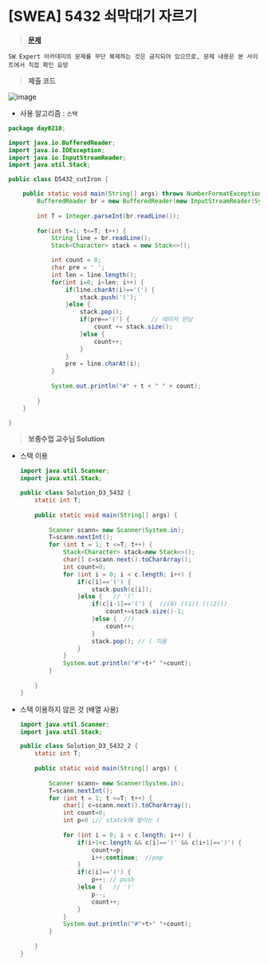 # [SWEA] 5432 쇠막대기 자르기
> **[문제](https://swexpertacademy.com/main/code/problem/problemDetail.do?contestProbId=AWVl47b6DGMDFAXm)**
> 
 	SW Expert 아카데미의 문제를 무단 복제하는 것은 금지되어 있으므로, 문제 내용은 본 사이트에서 직접 확인 요망

> **제출 코드**

![image](https://user-images.githubusercontent.com/80896077/174948994-2664f7a8-5e28-4351-840f-dcc061e33bad.png)

- 사용 알고리즘 : `스택`

```java
package day0210;

import java.io.BufferedReader;
import java.io.IOException;
import java.io.InputStreamReader;
import java.util.Stack;

public class D5432_cutIron {

	public static void main(String[] args) throws NumberFormatException, IOException {
		BufferedReader br = new BufferedReader(new InputStreamReader(System.in));
		
		int T = Integer.parseInt(br.readLine());
		
		for(int t=1; t<=T; t++) {
			String line = br.readLine();
			Stack<Character> stack = new Stack<>();

			int count = 0;
			char pre = ' ';
			int len = line.length();
			for(int i=0; i<len; i++) {
				if(line.charAt(i)=='(') {
					stack.push('(');
				}else {
					stack.pop();
					if(pre=='(') {		// 레이저 만남
						count += stack.size();
					}else {
						count++;
					}
				}
				pre = line.charAt(i);
			}
			
			System.out.println("#" + t + " " + count);
			
		}
	}

}
```

> **보충수업 교수님 Solution**
> 
- 스택 이용
    ```java
    import java.util.Scanner;
    import java.util.Stack;
    
    public class Solution_D3_5432 {
    	static int T;
    	
    	public static void main(String[] args) {
    		
    		Scanner scann= new Scanner(System.in);
    		T=scann.nextInt();
    		for (int t = 1; t <=T; t++) {
    			Stack<Character> stack=new Stack<>();
    			char[] c=scann.next().toCharArray();
    			int count=0;
    			for (int i = 0; i < c.length; i++) {
    				if(c[i]=='(') {
    					stack.push(c[i]);
    				}else {   // ')'
    					if(c[i-1]=='(') {  //(0) ((1)) (((2)))
    						count+=stack.size()-1;
    					}else {  //)
    						count++;
    					}
    					stack.pop(); // ( 지움
    				}
    			}
    			System.out.println("#"+t+" "+count);
    		}
    		
    	}
    }
    ```
    
- 스택 이용하지 않은 것 (배열 사용)
    
    ```java
    import java.util.Scanner;
    import java.util.Stack;
    
    public class Solution_D3_5432_2 {
    	static int T;
    	
    	public static void main(String[] args) {
    		
    		Scanner scann= new Scanner(System.in);
    		T=scann.nextInt();
    		for (int t = 1; t <=T; t++) {
    			char[] c=scann.next().toCharArray();
    			int count=0;
    			int p=0 ;// statck에 쌓이는 (
    			
    			for (int i = 0; i < c.length; i++) {
    				if(i+1<c.length && c[i]=='(' && c[i+1]==')') {
    					count+=p;
    					i++;continue;  //pop
    				}
    				if(c[i]=='(') {
    					p++; // push
    				}else {   // ')'
    					p--;
    					count++;
    				}
    			}
    			System.out.println("#"+t+" "+count);
    		}
    		
    	}
    }
    ```
